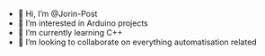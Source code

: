 - 👋 Hi, I’m @Jorin-Post
- 👀 I’m interested in Arduino projects
- 🌱 I’m currently learning C++
- 🤝 I’m looking to collaborate on everything automatisation related
